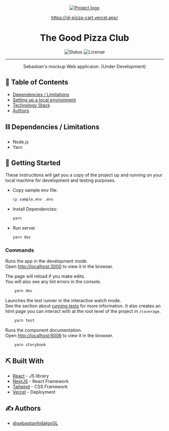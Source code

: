 <p align="center">
  <a href="https://gl-pizza-cart.vercel.app/" rel="noopener">
 <img src="https://i.ibb.co/xXgVGhT/thegoodpizza.png" alt="Project logo"></a>
</p>


<p align="center">
  <a href="https://gl-pizza-cart.vercel.app/" rel="noopener">
  https://gl-pizza-cart.vercel.app/ 
  </a>
</p>
<h1 align="center">The Good Pizza Club</h1>

<div align="center">

![Status](https://img.shields.io/badge/status-active-success.svg)
![License](https://img.shields.io/badge/license-MIT-blue.svg)

</div>

---

<p align="center"> Sebastian's mockup Web applicaion. (Under Development)
    <br> 
</p>

## 📝 Table of Contents

- [Dependencies / Limitations](#limitations)
- [Setting up a local environment](#getting_started)
- [Technology Stack](#tech_stack)
- [Authors](#authors)

## ⛓️ Dependencies / Limitations <a name = "limitations"></a>

- Node.js
- Yarn

## 🏁 Getting Started <a name = "getting_started"></a>

These instructions will get you a copy of the project up and running on your local machine for development
and testing purposes.

- Copy sample env file:

  ```sh
  cp sample.env .env
  ```

- Install Dependencies:

  ```sh
  yarn
  ```

- Run server
  ```sh
  yarn dev
  ```

### Commands

Runs the app in the development mode.<br /> Open
[http://localhost:3000](http://localhost:3000) to view it in the browser.

The page will reload if you make edits.<br /> You will also see any lint errors
in the console.

```sh
    yarn dev
```

Launches the test runner in the interactive watch mode.<br /> See the section
about
[running tests](https://facebook.github.io/create-react-app/docs/running-tests)
for more information.
It also creates an html page you can interact with at the root level of the project in `/coverage`.

```sh
    yarn test
```

Runs the component documentation.<br /> Open
[http://localhost:6006](http://localhost:6006) to view it in the browser.

```sh
    yarn storybook
```

## ⛏️ Built With <a name = "tech_stack"></a>

- [React](https://es.reactjs.org/) - JS library
- [NextJS](https://nextjs.org/) - React Framework
- [Tailwind](https://tailwindcss.com/) - CSS Framework
- [Vercel](https://vercel.com/docs) - Deployment

## ✍️ Authors <a name = "authors"></a>

- [@sebastianhidalgoGL](https://github.com/sebastianhidalgoGL)
